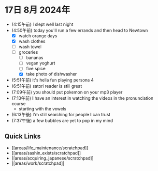 # 17日 8月 2024年
- (4:15午前) I slept well last night
- (4:50午前) today you'll run a few errands and then head to Newtown
  - [x] watch orange days
  - [x] wash clothes
  - [ ] wash towel
  - [ ] groceries
    - [ ] bananas
    - [ ] vegan yoghurt
    - [ ] five spice
    - [x] take photo of dishwasher
- (5:51午前) it's hella fun playing persona 4
- (6:51午前) satori reader is still great
- (7:09午前) you should put pokemon on your mp3 player
- (7:13午前) I have an interest in watching the videos in the pronunciation course
  - starting with the vowels
- (6:13午後) I'm still searching for people I can trust
- (7:37午後) a few bubbles are yet to pop in my mind








 



## Quick Links
- [[areas/life_maintenance/scratchpad]]
- [[areas/sashin_exists/scratchpad]]
- [[areas/acquiring_japanese/scratchpad]]
- [[areas/work/scratchpad]]
